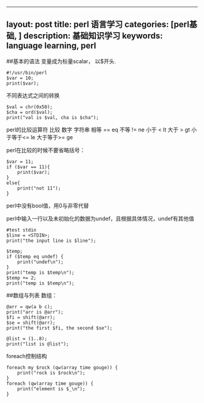 
---
layout: post
title: perl 语言学习
categories: [perl基础, ]
description: 基础知识学习
keywords: language learning, perl
---

##基本的语法
变量成为标量scalar， 以$开头.
```
#!/usr/bin/perl
$var = 10;
print($var);
```

不同表达式之间的转换
```
$val = chr(0x50);
$cha = ord($val);
print("val is $val, cha is $cha");
```

perl的比较运算符
比较    数字    字符串
相等    ==      eq
不等    !=      ne
小于    <       lt
大于    >       gt
小于等于<=      le
大于等于>=      ge


perl在比较的时候不要省略括号：
```
$var = 11;
if ($var == 11){
    print($var);
}
else{
    print("not 11");
}
```

perl中没有bool值，用0与非零代替

perl中输入一行以及未初始化的数据为undef，且根据具体情况，undef有其他值
```
#test stdin
$line = <STDIN>;
print("the input line is $line");

$temp;
if ($temp eq undef) {
    print("undef\n");
}
print("temp is $temp\n");
$temp += 2;
print("temp is $temp\n");
```

##数组与列表
数组：
```
@arr = qw(a b c);
print("arr is @arr");
$fi = shift(@arr);
$se = shift(@arr);
print("the first $fi, the second $se");
```
```
@list = (1..8);
print("list is @list");
```

foreach控制结构
```
foreach my $rock (qw(array time gouge)) {
    print("rock is $rock\n");
}
foreach (qw(array time gouge)) {
    print("element is $_\n");
}
```
